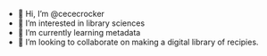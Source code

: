 - 👋 Hi, I’m @cececrocker
- 👀 I’m interested in library sciences 
- 🌱 I’m currently learning metadata
- 💞️ I’m looking to collaborate on making a digital library of recipies. 

<!---
cececrocker/cececrocker is a ✨ special ✨ repository because its `README.md` (this file) appears on your GitHub profile.
You can click the Preview link to take a look at your changes.
--->
